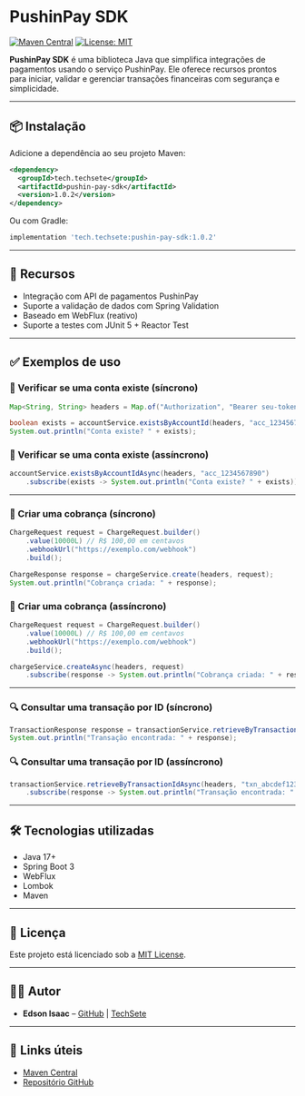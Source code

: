 # PushinPay SDK

[![Maven Central](https://img.shields.io/maven-central/v/tech.techsete/pushin-pay-sdk.svg?label=Maven%20Central)](https://central.sonatype.com/artifact/tech.techsete/pushin-pay-sdk)
[![License: MIT](https://img.shields.io/badge/License-MIT-yellow.svg)](https://opensource.org/licenses/MIT)

**PushinPay SDK** é uma biblioteca Java que simplifica integrações de pagamentos usando o serviço PushinPay. Ele oferece recursos prontos para iniciar, validar e gerenciar transações financeiras com segurança e simplicidade.

---

## 📦 Instalação

Adicione a dependência ao seu projeto Maven:

```xml
<dependency>
  <groupId>tech.techsete</groupId>
  <artifactId>pushin-pay-sdk</artifactId>
  <version>1.0.2</version>
</dependency>
```

Ou com Gradle:

```groovy
implementation 'tech.techsete:pushin-pay-sdk:1.0.2'
```

---

## 🚀 Recursos

- Integração com API de pagamentos PushinPay
- Suporte a validação de dados com Spring Validation
- Baseado em WebFlux (reativo)
- Suporte a testes com JUnit 5 + Reactor Test

---

## ✅ Exemplos de uso

### 🔐 Verificar se uma conta existe (síncrono)

```java
Map<String, String> headers = Map.of("Authorization", "Bearer seu-token-aqui");

boolean exists = accountService.existsByAccountId(headers, "acc_1234567890");
System.out.println("Conta existe? " + exists);
```

### 🔐 Verificar se uma conta existe (assíncrono)

```java
accountService.existsByAccountIdAsync(headers, "acc_1234567890")
    .subscribe(exists -> System.out.println("Conta existe? " + exists));
```

---

### 💸 Criar uma cobrança (síncrono)

```java
ChargeRequest request = ChargeRequest.builder()
    .value(10000L) // R$ 100,00 em centavos
    .webhookUrl("https://exemplo.com/webhook")
    .build();

ChargeResponse response = chargeService.create(headers, request);
System.out.println("Cobrança criada: " + response);
```

### 💸 Criar uma cobrança (assíncrono)

```java
ChargeRequest request = ChargeRequest.builder()
    .value(10000L) // R$ 100,00 em centavos
    .webhookUrl("https://exemplo.com/webhook")
    .build();

chargeService.createAsync(headers, request)
    .subscribe(response -> System.out.println("Cobrança criada: " + response));
```

---

### 🔍 Consultar uma transação por ID (síncrono)

```java
TransactionResponse response = transactionService.retrieveByTransactionId(headers, "txn_abcdef123456");
System.out.println("Transação encontrada: " + response);
```

### 🔍 Consultar uma transação por ID (assíncrono)

```java
transactionService.retrieveByTransactionIdAsync(headers, "txn_abcdef123456")
    .subscribe(response -> System.out.println("Transação encontrada: " + response));
```

---

## 🛠️ Tecnologias utilizadas

- Java 17+
- Spring Boot 3
- WebFlux
- Lombok
- Maven

---

## 📝 Licença

Este projeto está licenciado sob a [MIT License](https://opensource.org/licenses/MIT).

---

## 👨‍💻 Autor

- **Edson Isaac** – [GitHub](https://github.com/edsonisaac) | [TechSete](https://github.com/TechSete)

---

## 🔗 Links úteis

- [Maven Central](https://central.sonatype.com/artifact/tech.techsete/pushin-pay-sdk)
- [Repositório GitHub](https://github.com/TechSete/pushin-pay-sdk)
